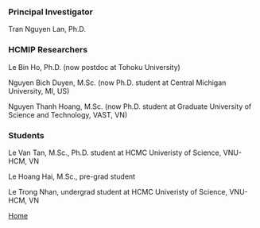 ### Principal Investigator
Tran Nguyen Lan, Ph.D.

### HCMIP Researchers
Le Bin Ho, Ph.D. (now postdoc at Tohoku University)

Nguyen Bich Duyen, M.Sc. (now Ph.D. student at Central Michigan University, MI, US)

Nguyen Thanh Hoang, M.Sc. (now Ph.D. student at Graduate University of Science and Technology, VAST, VN)

### Students
Le Van Tan, M.Sc., Ph.D. student at HCMC Univeristy of Science, VNU-HCM, VN

Le Hoang Hai, M.Sc., pre-grad student

Le Trong Nhan, undergrad student at HCMC Univeristy of Science, VNU-HCM, VN 

[Home](index.md)
